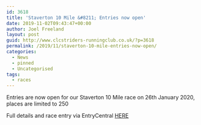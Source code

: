 ```yaml
---
id: 3618
title: 'Staverton 10 Mile &#8211; Entries now open'
date: 2019-11-02T09:43:47+00:00
author: Joel Freeland
layout: post
guid: http://www.clcstriders-runningclub.co.uk/?p=3618
permalink: /2019/11/staverton-10-mile-entries-now-open/
categories:
  - News
  - pinned
  - Uncategorised
tags:
  - races
---
```

 

Entries are now open for our Staverton 10 Mile race on 26th January 2020, places are limited to 250  


  
Full details and race entry via EntryCentral [HERE](https://www.entrycentral.com/event/111305)